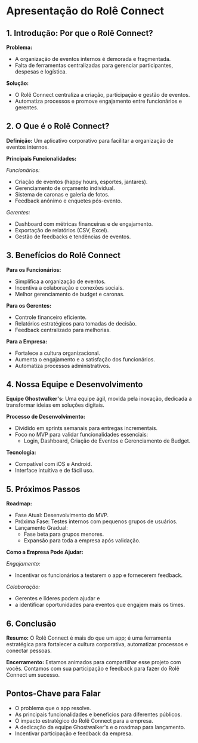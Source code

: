 # Apresentação do Rolê Connect

## 1. Introdução: Por que o Rolê Connect?

**Problema:**
- A organização de eventos internos é demorada e fragmentada.
- Falta de ferramentas centralizadas para gerenciar participantes, despesas e logística.

**Solução:**
- O Rolê Connect centraliza a criação, participação e gestão de eventos.
- Automatiza processos e promove engajamento entre funcionários e gerentes.

## 2. O Que é o Rolê Connect?

**Definição:**
Um aplicativo corporativo para facilitar a organização de eventos internos.

**Principais Funcionalidades:**

*Funcionários:*
- Criação de eventos (happy hours, esportes, jantares).
- Gerenciamento de orçamento individual.
- Sistema de caronas e galeria de fotos.
- Feedback anônimo e enquetes pós-evento.

*Gerentes:*
- Dashboard com métricas financeiras e de engajamento.
- Exportação de relatórios (CSV, Excel).
- Gestão de feedbacks e tendências de eventos.

## 3. Benefícios do Rolê Connect

**Para os Funcionários:**
- Simplifica a organização de eventos.
- Incentiva a colaboração e conexões sociais.
- Melhor gerenciamento de budget e caronas.

**Para os Gerentes:**
- Controle financeiro eficiente.
- Relatórios estratégicos para tomadas de decisão.
- Feedback centralizado para melhorias.

**Para a Empresa:**
- Fortalece a cultura organizacional.
- Aumenta o engajamento e a satisfação dos funcionários.
- Automatiza processos administrativos.

## 4. Nossa Equipe e Desenvolvimento

**Equipe Ghostwalker's:**
Uma equipe ágil, movida pela inovação, dedicada a transformar ideias em soluções digitais.

**Processo de Desenvolvimento:**
- Dividido em sprints semanais para entregas incrementais.
- Foco no MVP para validar funcionalidades essenciais:
  - Login, Dashboard, Criação de Eventos e Gerenciamento de Budget.

**Tecnologia:**
- Compatível com iOS e Android.
- Interface intuitiva e de fácil uso.

## 5. Próximos Passos

**Roadmap:**
- Fase Atual: Desenvolvimento do MVP.
- Próxima Fase: Testes internos com pequenos grupos de usuários.
- Lançamento Gradual:
  - Fase beta para grupos menores.
  - Expansão para toda a empresa após validação.

**Como a Empresa Pode Ajudar:**

*Engajamento:*
- Incentivar os funcionários a testarem o app e fornecerem feedback.

*Colaboração:*
- Gerentes e líderes podem ajudar e
- a identificar oportunidades para eventos que engajem mais os times.

## 6. Conclusão

**Resumo:**
O Rolê Connect é mais do que um app; é uma ferramenta estratégica para fortalecer a cultura corporativa, automatizar processos e conectar pessoas.

**Encerramento:**
Estamos animados para compartilhar esse projeto com vocês. Contamos com sua participação e feedback para fazer do Rolê Connect um sucesso.

## Pontos-Chave para Falar

- O problema que o app resolve.
- As principais funcionalidades e benefícios para diferentes públicos.
- O impacto estratégico do Rolê Connect para a empresa.
- A dedicação da equipe Ghostwalker's e o roadmap para lançamento.
- Incentivar participação e feedback da empresa.
